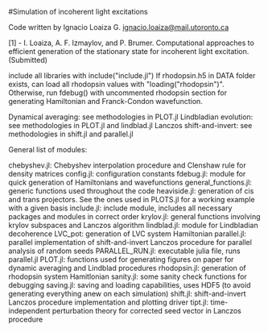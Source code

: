#Simulation of incoherent light excitations

Code written by Ignacio Loaiza G.
ignacio.loaiza@mail.utoronto.ca

[1] - I. Loaiza, A. F. Izmaylov, and P. Brumer. Computational approaches to efficient generation of the stationary state for incoherent light excitation. (Submitted)
	

include all libraries with include("include.jl")
If rhodopsin.h5 in DATA folder exists, can load all rhodopsin values with "loading("rhodopsin")". Otherwise, run fdebug() with uncommented rhodopsin section for generating Hamiltonian and Franck-Condon wavefunction.


Dynamical averaging: see methodologies in PLOT.jl
Lindbladian evolution: see methodologies in PLOT.jl and lindblad.jl
Lanczos shift-and-invert: see methodologies in shift.jl and parallel.jl


General list of modules:

chebyshev.jl: Chebyshev interpolation procedure and Clenshaw rule for density matrices
config.jl: configuration constants
fdebug.jl: module for quick generation of Hamiltonians and wavefunctions
general_functions.jl: generic functions used throughout the code
heaviside.jl: generation of cis and trans projectors. See the ones used in PLOTS.jl for a working example with a given basis
include.jl: include module, includes all necessary packages and modules in correct order
krylov.jl: general functions involving krylov subspaces and Lanczos algorithm
lindblad.jl: module for Lindbladian decoherence
LVC_pot: generation of LVC system Hamiltonian
parallel.jl: parallel implementation of shift-and-invert Lanczos procedure for parallel analysis of random seeds
PARALLEL_RUN.jl: executable julia file, runs parallel.jl
PLOT.jl: functions used for generating figures on paper for dynamic averaging and Lindblad procedures
rhodopsin.jl: generation of rhodopsin system Hamitlonian
sanity.jl: some sanity check functions for debugging
saving.jl: saving and loading capabilities, uses HDF5 (to avoid generating everything anew on each simulation)
shift.jl: shift-and-invert Lanczos procedure implementation and plotting driver
tipt.jl: time-independent perturbation theory for corrected seed vector in Lanczos procedure